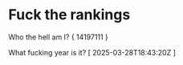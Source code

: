 # Fuck the rankings

Who the hell am I?
{ 14197111 }

What fucking year is it?
[ 2025-03-28T18:43:20Z ]
